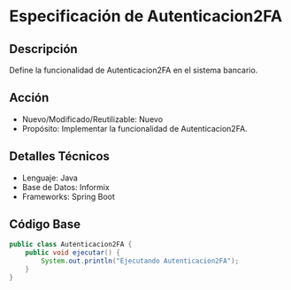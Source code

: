 
# Especificación de Autenticacion2FA

## Descripción
Define la funcionalidad de Autenticacion2FA en el sistema bancario.

## Acción
- Nuevo/Modificado/Reutilizable: Nuevo
- Propósito: Implementar la funcionalidad de Autenticacion2FA.

## Detalles Técnicos
- Lenguaje: Java
- Base de Datos: Informix
- Frameworks: Spring Boot

## Código Base
```java
public class Autenticacion2FA {
    public void ejecutar() {
        System.out.println("Ejecutando Autenticacion2FA");
    }
}
```
